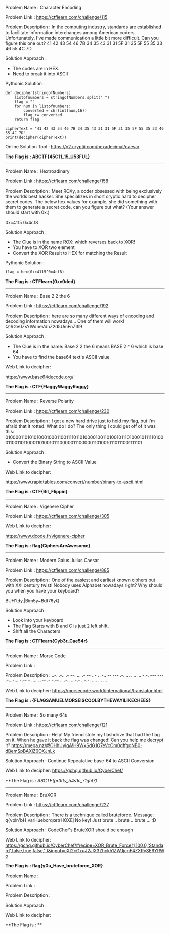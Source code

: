 Problem Name : Character Encoding

Problem Link : https://ctflearn.com/challenge/115

Problem Description : In the computing industry, standards are established to facilitate information interchanges among American coders. Unfortunately, I've made communication a little bit more difficult. Can you figure this one out? 41 42 43 54 46 7B 34 35 43 31 31 5F 31 35 5F 55 35 33 46 55 4C 7D

Solution Approach :

- The codes are in HEX.
- Need to break it into ASCII

Pythonic Solution : 
```
def decipher(stringofNumbers):
	listofnumbers = stringofNumbers.split(" ")
	flag = ""
	for num in listofnumbers:
		converted = chr(int(num,16))
		flag += converted		
	return flag

cipherText = "41 42 43 54 46 7B 34 35 43 31 31 5F 31 35 5F 55 35 33 46 55 4C 7D"
print(decipher(cipherText))

```

Online Solution Tool : https://v2.cryptii.com/hexadecimal/caesar

**The Flag is : ABCTF{45C11_15_U53FUL}**

******************************************************************
Problem Name : Hextroadinary

Problem Link : https://ctflearn.com/challenge/158

Problem Description : Meet ROXy, a coder obsessed with being exclusively the worlds best hacker. She specializes in short cryptic hard to decipher secret codes. The below hex values for example, she did something with them to generate a secret code, can you figure out what? 
(Your answer should start with 0x.)

0xc4115 0x4cf8

Solution Approach :

- The Clue is in the name ROX: which reverses back to XOR!
- You have to XOR two element
- Convert the XOR Result to HEX for matching the Result

Pythonic Solution : 

```
flag = hex(0xc4115^0x4cf8)
```

**The Flag is : CTFlearn{0xc0ded}**

******************************************************************
Problem Name : Base 2 2 the 6

Problem Link : https://ctflearn.com/challenge/192

Problem Description : here are so many different ways of encoding and decoding information nowadays... One of them will work! Q1RGe0ZsYWdneVdhZ2d5UmFnZ3l9

	
Solution Approach :

- The Clue is in the name: Base 2 2 the 6 means BASE 2 ^ 6 which is base 64
- You have to find the base64 text's ASCII value

Web Link to decipher:

https://www.base64decode.org/


**The Flag is : CTF{FlaggyWaggyRaggy}**

******************************************************************
Problem Name : Reverse Polarity

Problem Link : https://ctflearn.com/challenge/230

Problem Description :  I got a new hard drive just to hold my flag, but I'm afraid that it rotted. What do I do? The only thing I could get off of it was this: 01000011010101000100011001111011010000100110100101110100010111110100011001101100011010010111000001110000011010010110111001111101
	
Solution Approach :

- Convert the Binary String to ASCII Value

Web Link to decipher:

https://www.rapidtables.com/convert/number/binary-to-ascii.html

**The Flag is : CTF{Bit_Flippin}**

******************************************************************
Problem Name : Vigenere Cipher

Problem Link : https://ctflearn.com/challenge/305


Web Link to decipher:

https://www.dcode.fr/vigenere-cipher

**The Flag is : flag{CiphersAreAwesome}**


******************************************************************
Problem Name : Modern Gaius Julius Caesar

Problem Link : https://ctflearn.com/challenge/885

Problem Description : One of the easiest and earliest known ciphers but with XXI century twist! Nobody uses Alphabet nowadays right? Why should you when you have your keyboard?

BUH'tdy,|Bim5y~Bdt76yQ

Solution Approach :
- Look into your keyboard
- The Flag Starts with B and C is just 2 left shift.
- Shift all the Characters

**The Flag is : CTFlearn{Cyb3r_Cae54r}**

******************************************************************
Problem Name : Morse Code

Problem Link : 

Problem Description : 
..-. .-.. .- --. ... .- -- ..- . .-.. -- --- .-. ... . .. ... -.-. --- --- .-.. -... -.-- - .... . .-- .- -.-- .. .-.. .. -.- . -.-. .... . . ...

Web Link to decipher: https://morsecode.world/international/translator.html

**The Flag is : {FLAGSAMUELMORSEISCOOLBYTHEWAYILIKECHEES}**

******************************************************************
Problem Name : So many 64s

Problem Link : https://ctflearn.com/challenge/121

Problem Description : 
Help! My friend stole my flashdrive that had the flag on it. When he gave it back the flag was changed! Can you help me decrypt it? https://mega.nz/#!OHhUyIqA!H9WxSdG1O7eVcCm0dffggNB0-dBemSpBAXiZ0OXJnLk

Solution Approach :
Continue Repeatative base-64 to ASCII Conversion

Web Link to decipher: https://gchq.github.io/CyberChef/

**The Flag is : *ABCTF{pr3tty_b4s1c_r1ght?}*
******************************************************************
Problem Name : BruXOR

Problem Link : https://ctflearn.com/challenge/227

Problem Description : 
There is a technique called bruteforce. Message: q{vpln'bH_varHuebcrqxetrHOXEj No key! Just brute .. brute .. brute ... :D

Solution Approach :
CodeChef's BruteXOR should be enough

Web Link to decipher: https://gchq.github.io/CyberChef/#recipe=XOR_Brute_Force(1,100,0,'Standard',false,true,false,'')&input=cXt2cGxuJ2JIX3Zhckh1ZWJjcnF4ZXRySE9YRWo

**The Flag is : flag{y0u_Have_bruteforce_XOR}**



Problem Name : 

Problem Link : 

Problem Description : 

Solution Approach :

Web Link to decipher:

**The Flag is : **
